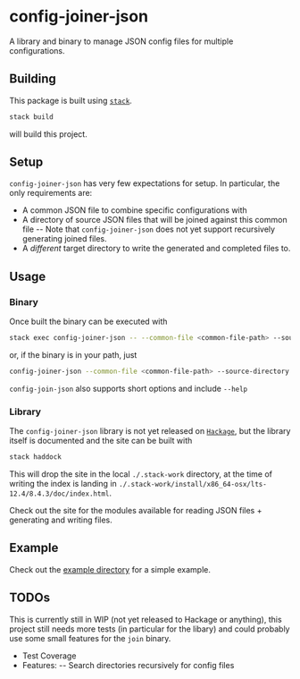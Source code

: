 # config-joiner-json


A library and binary to manage JSON config files for multiple configurations. 

## Building

This package is built using [`stack`](https://docs.haskellstack.org/en/stable/README/). 

```sh
stack build
```

will build this project.

## Setup

`config-joiner-json` has very few expectations for setup. In particular, the only
requirements are:
- A common JSON file to combine specific configurations with
- A directory of source JSON files that will be joined against this common file
-- Note that `config-joiner-json` does not yet support recursively generating joined files.
- A _different_ target directory to write the generated and completed files to. 

## Usage

### Binary

Once built the binary can be executed with

```sh
stack exec config-joiner-json -- --common-file <common-file-path> --source-directory <source-directory-path> --target-directory <target-directory-path>
```

or, if the binary is in your path, just 

```sh
config-joiner-json --common-file <common-file-path> --source-directory <source-directory-path> --target-directory <target-directory-path>
```

`config-join-json` also supports short options and include `--help`

### Library

The `config-joiner-json` library is not yet released on [`Hackage`](https://hackage.haskell.org/), but the library itself is documented and the site can be built with

```sh
stack haddock
```

This will drop the site in the local `./.stack-work` directory, at the time of writing 
the index is landing in `./.stack-work/install/x86_64-osx/lts-12.4/8.4.3/doc/index.html`.

Check out the site for the modules available for reading JSON files + generating and writing files.


## Example

Check out the [example directory](./data/example) for a simple example.

## TODOs

This is currently still in WIP (not yet released to Hackage or anything), this project still needs more tests (in particular for the libary) and could probably use some small features for the `join` binary.

- Test Coverage
- Features:
-- Search directories recursively for config files
